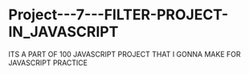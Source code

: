 # Project---7---FILTER-PROJECT-IN_JAVASCRIPT
ITS A PART OF 100 JAVASCRIPT PROJECT THAT I GONNA MAKE FOR JAVASCRIPT PRACTICE
